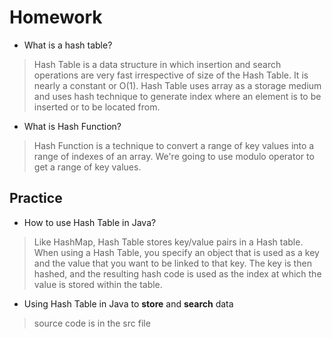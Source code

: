 # Homework

* What is a hash table?

>Hash Table is a data structure in which insertion and search operations are very fast irrespective of size of the Hash Table. It is nearly a constant or O(1). Hash Table uses array as a storage medium and uses hash technique to generate index where an element is to be inserted or to be located from.

* What is Hash Function?

>Hash Function is a technique to convert a range of key values into a range of indexes of an array. We're going to use modulo operator to get a range of key values.

## Practice

* How to use Hash Table in Java?

>Like HashMap, Hash Table stores key/value pairs in a Hash table. When using a Hash Table, you specify an object that is used as a key and the value that you want to be linked to that key. The key is then hashed, and the resulting hash code is used as the index at which the value is stored within the table.

* Using Hash Table in Java to **store** and **search** data

>source code is in the src file
